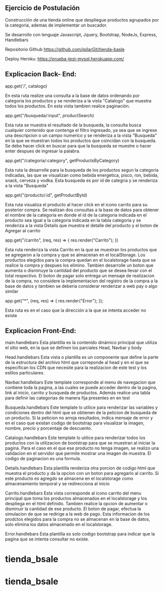 Ejercicio de Postulación
-------------------------
Construcción de una tienda online que despliegue productos agrupados 
por la categoria, ademas de implementar un buscador.

Se desarrollo con lenguaje Javascript, Jquery, Bootstrap, NodeJs, Express, Handlebars

Repositorio Github
https://github.com/ipilarGit/tienda-basle

Deploy Heroku:
https://prueba-test-mysql.herokuapp.com/

Explicacion Back- End:
----------------------

app.get('/', catalogo) 

En esta ruta realize una consulta a la base de datos ordenando por categoria 
los productos y se renderiza a la vista "Catalogo" que muestra todos los productos. 
En esta vista tambien realice paginación.

app.get("/busqueda/:input", productSearch)

Esta ruta se muestra el resultado de la busqueda, la consulta busca cualquier contenido que contenga el filtro ingresado, ya sea que se ingrese una descripcion o un campo numerico y  se renderiza a la vista "Busqueda" en la que se muestran todos los productos que coincidan con la busqueda. Se debe hacer click en buscar para que la busqueda se muestre o hacer enter despues de ingresar la palabra.

app.get("/categoria/:category", getProductsByCategory)

Esta ruta la desarrolle para la busqueda de los productos segun la categoria indicadas, las que se visualizan como bebida energetica, pisco, ron, bebida, snack, cerveza y vodka. Esta busqueda es por id de categria y se renderiza a la vista "Busqueda"

app.get("/producto/:id", getProductById)

Esta ruta visualiza el producto al hacer click en el icono carrito para su posterior compra. Se realizan dos consultas a la base de datos para obtener el nombre de la categoria en donde el id de la categoria indicada en el producto sea igual a la categoria indicada en la tabla categoria y se renderiza a la vista Details que muestra el detalle del producto y el boton de Agregar al carrito


app.get("/carrito", (req, res) => {
    res.render("Carrito");
})

Esta ruta renderiza la vista Carrito en la que se muestran los productos que se agregaron a la compra y que se almacenan en el localStorage. Los productos elegidos para la compra quedan en el localstorage hasta que se realice la compra y despues los elimino. Tambien desarrolle un boton que aumenta o disminuye la cantidad del producto que se desea llevar con el total respectivo. El boton de pagar solo entrega un mensaje de realizacion de la compra, no considere la implementacion del registro de la compra a la base de datos y tambien se deberia considerar renderizar a web pay o algo similar

app.get("*", (req, res) => {
    res.render("Error");
  });

Esta ruta es en el caso que la dirección a la que se intenta acceder no existe

Explicacion Front-End:
---------------------
main.handlebars
Esta plantilla es la contenido dinámico principal que utiliza el sitio web, en la que se definen los parciales Head, Navbar y body 

Head.handlebars
Esta vista o plantilla es un componente que define la parte de la estructura del archivo html que correponde al head y en el que se especifican los CDN que necesite para la realizacion de este test y los estilos particulares.

Navbar.handlebars
Este template corresponde al menu de navegacion que contiene toda la pagina, a las cuales se puede acceder dentro de la pagina, link al inicio, carrito y busqueda de productos. Además realice una tabla para definir las categorias de manera fija presentes en en test

Busqueda.handlebars
Este template lo utilice para renderizar las variables y condiciones dentro del html que se obtienen de la peticion de busqueda de un producto. Si la peticion no arroja resultados, indica mensaje de error y en el caso que existan codigo de bootstrap para visualizar la imagen, nombre, precio y porcentaje de descuento.

Catalogo.handlebars
Este template lo utilice para renderizar todos los productos con la utilizacion de bootstrap para que se muestran al iniciar la pagina. Para el caso en el que ese producto no tenga imagen, se realizo una validacion en el servidor que permite mostrar una imagen de muestra.  El codigo de paginacion es una formula.

Details.handlebars
Esta plantilla renderiza otra porcion de codigo html que muestra el producto y da la opcion con un boton para agregarlo al carrito. Si este producto es agregdo se almacena en el localstorage como almacenamiento temporal y se redirecciona al inicio

Carrito.handlebars
Esta vista corresponde al icono carrito del menu principal que toma los productos almacenados en el localstorage y los despliega en el html definido. Tambien realice la opcion de aumentar o disminuir la cantidad de ese producto. El boton de pagar, efectua la simulacion de que se redirige a la web de pago. Esta informacion de los prodctos elegidos para la compra no se almacenan en la base de datos, solo elimina los datos almacenado en el localstorage.

Error.handlebars
Esta plantilla es solo codigo bootstrap para indicar que la pagina que se intenta consultar no existe.
# tienda_bsale
# tienda_bsale
